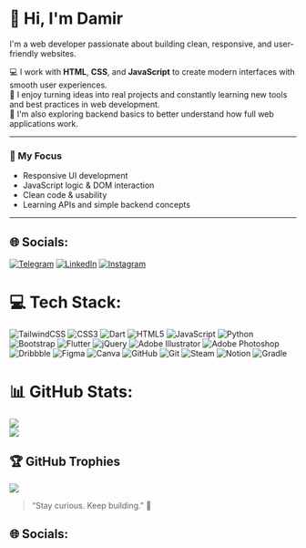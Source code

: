 # 👋 Hi, I'm Damir
I'm a web developer passionate about building clean, responsive, and user-friendly websites.<br/>

💻 I work with **HTML**, **CSS**, and **JavaScript** to create modern interfaces with smooth user experiences.<br/>
🔧 I enjoy turning ideas into real projects and constantly learning new tools and best practices in web development.<br/>
🌱 I'm also exploring backend basics to better understand how full web applications work.<br/>

---

### 🚀 My Focus
- Responsive UI development  
- JavaScript logic & DOM interaction  
- Clean code & usability  
- Learning APIs and simple backend concepts

---


## 🌐 Socials:
[![Telegram](https://img.shields.io/badge/-Telegram-26A5E4?style=flat-square&logo=telegram&logoColor=white)](https://t.me/Damirrrrnn)
[![LinkedIn](https://img.shields.io/badge/-LinkedIn-0077B5?style=flat-square&logo=linkedin&logoColor=white)](https://www.linkedin.com/in/damirrakhymberdi2007)
[![Instagram](https://img.shields.io/badge/Instagram-%23E4405F.svg?logo=Instagram&logoColor=white)](https://www.instagram.com/damirrrn_/)



# 💻 Tech Stack:
![TailwindCSS](https://img.shields.io/badge/tailwindcss-%2338B2AC.svg?style=for-the-badge&logo=tailwind-css&logoColor=white)
![CSS3](https://img.shields.io/badge/css3-%231572B6.svg?style=for-the-badge&logo=css3&logoColor=white) ![Dart](https://img.shields.io/badge/dart-%230175C2.svg?style=for-the-badge&logo=dart&logoColor=white) ![HTML5](https://img.shields.io/badge/html5-%23E34F26.svg?style=for-the-badge&logo=html5&logoColor=white) ![JavaScript](https://img.shields.io/badge/javascript-%23323330.svg?style=for-the-badge&logo=javascript&logoColor=%23F7DF1E) ![Python](https://img.shields.io/badge/python-3670A0?style=for-the-badge&logo=python&logoColor=ffdd54) ![Bootstrap](https://img.shields.io/badge/bootstrap-%238511FA.svg?style=for-the-badge&logo=bootstrap&logoColor=white) ![Flutter](https://img.shields.io/badge/Flutter-%2302569B.svg?style=for-the-badge&logo=Flutter&logoColor=white) ![jQuery](https://img.shields.io/badge/jquery-%230769AD.svg?style=for-the-badge&logo=jquery&logoColor=white) ![Adobe Illustrator](https://img.shields.io/badge/adobe%20illustrator-%23FF9A00.svg?style=for-the-badge&logo=adobe%20illustrator&logoColor=white) ![Adobe Photoshop](https://img.shields.io/badge/adobe%20photoshop-%2331A8FF.svg?style=for-the-badge&logo=adobe%20photoshop&logoColor=white) ![Dribbble](https://img.shields.io/badge/Dribbble-EA4C89?style=for-the-badge&logo=dribbble&logoColor=white) ![Figma](https://img.shields.io/badge/figma-%23F24E1E.svg?style=for-the-badge&logo=figma&logoColor=white) ![Canva](https://img.shields.io/badge/Canva-%2300C4CC.svg?style=for-the-badge&logo=Canva&logoColor=white) ![GitHub](https://img.shields.io/badge/github-%23121011.svg?style=for-the-badge&logo=github&logoColor=white) ![Git](https://img.shields.io/badge/git-%23F05033.svg?style=for-the-badge&logo=git&logoColor=white) ![Steam](https://img.shields.io/badge/steam-%23000000.svg?style=for-the-badge&logo=steam&logoColor=white) ![Notion](https://img.shields.io/badge/Notion-%23000000.svg?style=for-the-badge&logo=notion&logoColor=white) ![Gradle](https://img.shields.io/badge/Gradle-02303A.svg?style=for-the-badge&logo=Gradle&logoColor=white)
# 📊 GitHub Stats:
![](https://github-readme-stats.vercel.app/api?username=damirrakhymberdi&theme=merko&hide_border=false&include_all_commits=false&count_private=false)<br/>
![](https://github-readme-stats.vercel.app/api/top-langs/?username=damirrakhymberdi&theme=merko&hide_border=false&include_all_commits=false&count_private=false&layout=compact)

## 🏆 GitHub Trophies
![](https://github-profile-trophy.vercel.app/?username=damirrakhymberdi&theme=gruvbox&no-frame=false&no-bg=true&margin-w=4)



<!-- Proudly created with GPRM ( https://gprm.itsvg.in ) -->
> “Stay curious. Keep building.” 🚀



## 🌐 Socials:





